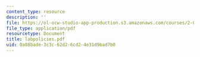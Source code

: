 ```yaml
---
content_type: resource
description: ''
file: https://ol-ocw-studio-app-production.s3.amazonaws.com/courses/2-002-mechanics-and-materials-ii-spring-2004/0a88bade3c3c62d26cd24e31d9bad7b0_labpolicies.pdf
file_type: application/pdf
resourcetype: Document
title: labpolicies.pdf
uid: 0a88bade-3c3c-62d2-6cd2-4e31d9bad7b0
---
```

